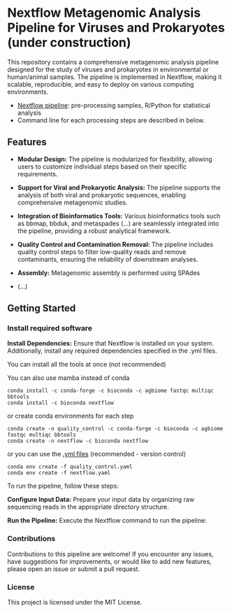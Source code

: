 # Nextflow Metagenomic Analysis Pipeline for Viruses and Prokaryotes (under construction)

This repository contains a comprehensive metagenomic analysis pipeline designed for the study of viruses and prokaryotes in environmental or human/animal samples. The pipeline is implemented in Nextflow, making it scalable, reproducible, and easy to deploy on various computing environments.

- [Nextflow pipeline](https://github.com/ricrocha82/metagenomics/tree/main/nextflow): pre-processing samples, R/Python for statistical analysis
- Command line for each processing steps are described in below.


## Features
- **Modular Design:** The pipeline is modularized for flexibility, allowing users to customize individual steps based on their specific requirements.

- **Support for Viral and Prokaryotic Analysis:** The pipeline supports the analysis of both viral and prokaryotic sequences, enabling comprehensive metagenomic studies.

- **Integration of Bioinformatics Tools:** Various bioinformatics tools such as bbmap, bbduk, and metaspades (...) are seamlessly integrated into the pipeline, providing a robust analytical framework.

- **Quality Control and Contamination Removal:** The pipeline includes quality control steps to filter low-quality reads and remove contaminants, ensuring the reliability of downstream analyses.

- **Assembly:** Metagenomic assembly is performed using SPAdes

- (...)

## Getting Started

### Install required software

**Install Dependencies:** Ensure that Nextflow is installed on your system. Additionally, install any required dependencies specified in the .yml files.

You can install all the tools at once (not recommended) 

You can also use mamba instead of conda
```
conda install -c conda-forge -c bioconda -c agbiome fastqc multiqc bbtools
conda install -c bioconda nextflow
```

or create conda environments for each step 

```
conda create -n quality_control -c conda-forge -c bioconda -c agbiome fastqc multiqc bbtools
conda create -n nextflow -c bioconda nextflow
```

or you can use the [.yml files](https://github.com/ricrocha82/metagenomics/tree/main/config_files) (recommended - version control)

```
conda env create -f quality_control.yaml
conda env create -f nextflow.yaml
```

To run the pipeline, follow these steps:

**Configure Input Data:** Prepare your input data by organizing raw sequencing reads in the appropriate directory structure.

**Run the Pipeline:** Execute the Nextflow command to run the pipeline:



### Contributions

Contributions to this pipeline are welcome! If you encounter any issues, have suggestions for improvements, or would like to add new features, please open an issue or submit a pull request.

### License
This project is licensed under the MIT License.
